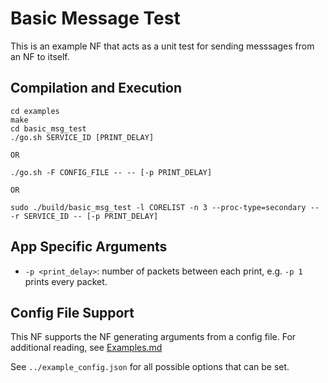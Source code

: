 Basic Message Test
==
This is an example NF that acts as a unit test for sending messsages from an NF to itself.

Compilation and Execution
--
```
cd examples
make
cd basic_msg_test
./go.sh SERVICE_ID [PRINT_DELAY]

OR

./go.sh -F CONFIG_FILE -- -- [-p PRINT_DELAY]

OR

sudo ./build/basic_msg_test -l CORELIST -n 3 --proc-type=secondary -- -r SERVICE_ID -- [-p PRINT_DELAY]
```

App Specific Arguments
--
  - `-p <print_delay>`: number of packets between each print, e.g. `-p 1` prints every packet.

Config File Support
--
This NF supports the NF generating arguments from a config file. For
additional reading, see [Examples.md](../../docs/Examples.md)

See `../example_config.json` for all possible options that can be set.